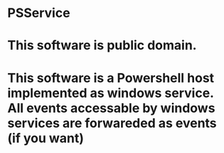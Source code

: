 # PSService
# This software is public domain.

# This software is a Powershell host implemented as windows service. All events accessable by windows services are forwareded as events (if you want)
